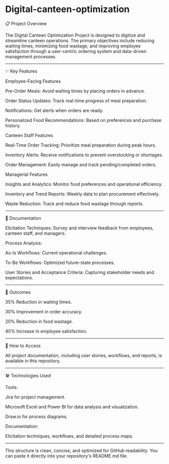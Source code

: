 # Digital-canteen-optimization


📋 Project Overview

The Digital Canteen Optimization Project is designed to digitize and streamline canteen operations. The primary objectives include reducing waiting times, minimizing food wastage, and improving employee satisfaction through a user-centric ordering system and data-driven management processes.


---

✨ Key Features

Employee-Facing Features

Pre-Order Meals: Avoid waiting times by placing orders in advance.

Order Status Updates: Track real-time progress of meal preparation.

Notifications: Get alerts when orders are ready.

Personalized Food Recommendations: Based on preferences and purchase history.


Canteen Staff Features

Real-Time Order Tracking: Prioritize meal preparation during peak hours.

Inventory Alerts: Receive notifications to prevent overstocking or shortages.

Order Management: Easily manage and track pending/completed orders.


Managerial Features

Insights and Analytics: Monitor food preferences and operational efficiency.

Inventory and Trend Reports: Weekly data to plan procurement effectively.

Waste Reduction: Track and reduce food wastage through reports.



---

📄 Documentation

Elicitation Techniques: Survey and interview feedback from employees, canteen staff, and managers.

Process Analysis:

As-Is Workflows: Current operational challenges.

To-Be Workflows: Optimized future-state processes.


User Stories and Acceptance Criteria: Capturing stakeholder needs and expectations.



---

🚀 Outcomes

35% Reduction in waiting times.

30% Improvement in order accuracy.

20% Reduction in food wastage.

40% Increase in employee satisfaction.



---

📂 How to Access

All project documentation, including user stories, workflows, and reports, is available in this repository.


---

🛠 Technologies Used

Tools:

Jira for project management.

Microsoft Excel and Power BI for data analysis and visualization.

Draw.io for process diagrams.


Documentation:

Elicitation techniques, workflows, and detailed process maps.




---

This structure is clean, concise, and optimized for GitHub readability. You can paste it directly into your repository's README.md file.
